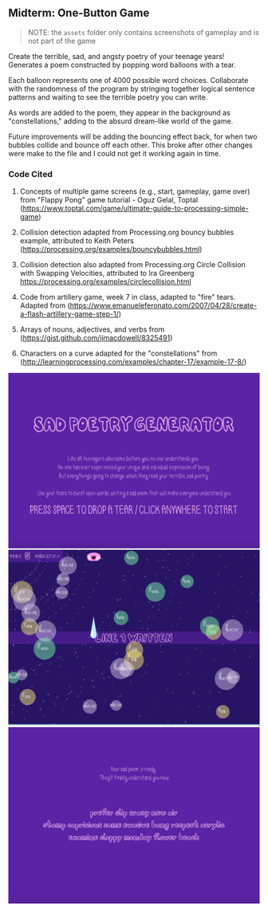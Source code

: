 ## Midterm: One-Button Game
> NOTE: the `assets` folder only contains screenshots of gameplay and is not part of the game

Create the terrible, sad, and angsty poetry of your teenage years! Generates a poem constructed by popping word balloons with a tear. 

Each balloon represents one of 4000 possible word choices. Collaborate with the randomness of the program by stringing together logical sentence patterns and waiting to see the terrible poetry you can write. 

As words are added to the poem, they appear in the background as "constellations," adding to the absurd dream-like world of the game.

Future improvements will be adding the bouncing effect back, for when two bubbles collide and bounce off each other. This broke after other changes were make to the file and I could not get it working again in time.

### Code Cited
1. Concepts of multiple game screens (e.g., start, gameplay, game over) from "Flappy Pong" game tutorial - Oguz Gelal, Toptal
(https://www.toptal.com/game/ultimate-guide-to-processing-simple-game)

1. Collision detection adapted from Processing.org bouncy bubbles example, attributed to Keith Peters
(https://processing.org/examples/bouncybubbles.html)

1. Collision detection also adapted from Processing.org Circle Collision with Swapping Velocities, attributed to Ira Greenberg
https://processing.org/examples/circlecollision.html

1. Code from artillery game, week 7 in class, adapted to "fire" tears. Adapted from
(https://www.emanueleferonato.com/2007/04/28/create-a-flash-artillery-game-step-1/)

1. Arrays of nouns, adjectives, and verbs from
(https://gist.github.com/ijmacdowell/8325491)

1. Characters on a curve adapted for the "constellations" from
(http://learningprocessing.com/examples/chapter-17/example-17-8/)

![Home screen](./assets/home_screen.png)
![Home screen](./assets/line1.png)
![Final Poem](./assets/final_poem.png)
